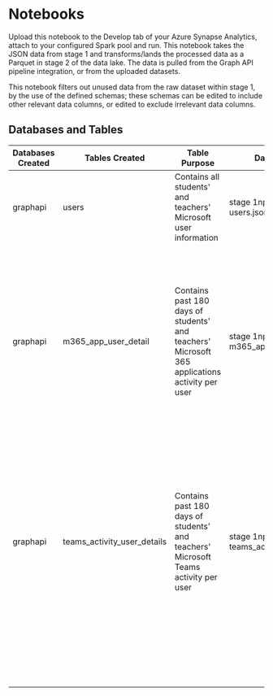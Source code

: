 # Notebooks

Upload this notebook to the Develop tab of your Azure Synapse Analytics, attach to your configured Spark pool and run. This notebook takes the JSON data from stage 1 and transforms/lands the processed data as a Parquet in stage 2 of the data lake. The data is pulled from the Graph API pipeline integration, or from the uploaded datasets.

This notebook filters out unused data from the raw dataset within stage 1, by the use of the defined schemas; these schemas can be edited to include other relevant data columns, or edited to exclude irrelevant data columns.
## Databases and Tables
| Databases Created | Tables Created | Table Purpose | Data Source Used | Data Used |
| --- | --- | --- | --- | --- |
| graphapi | users | Contains all students' and teachers' Microsoft user information | stage 1np GraphAPI data: users.json | surname |
| | | | | givenName |
| | | | | userPrincipalName |
| | | | | givenName |
| graphapi | m365_app_user_detail | Contains past 180 days of students' and teachers' Microsoft 365 applications activity per user | stage 1np GraphAPI data: m365_app_user_detail.json | reportRefreshDate |
| | | | | userPrincipalName |
| | | | | lastActivityDate |
| | | | | details: \[excelWeb, outlookWeb, powerPoint, teamsWeb, teams, outlook, reportPeriod, excel, powerPointWeb, wordWeb, word\]|
| graphapi | teams_activity_user_details | Contains past 180 days of students' and teachers' Microsoft Teams activity per user | stage 1np GraphAPI data: teams_activity_user_details.json | reportRefreshDate |
| | | | | reportPeriod |
| | | | | userPrincipalName |
| | | | | privateChatMessageCount |
| | | | | teamsChatMessageCount |
| | | | | meetingsAttendedCount |
| | | | | meetingsCount |
| | | | | audioDuration |
